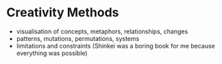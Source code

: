 # Creativity Methods



* visualisation of concepts, metaphors, relationships, changes
* patterns, mutations, permutations, systems
* limitations and constraints (Shinkei was a boring book for me because everything was possible)
